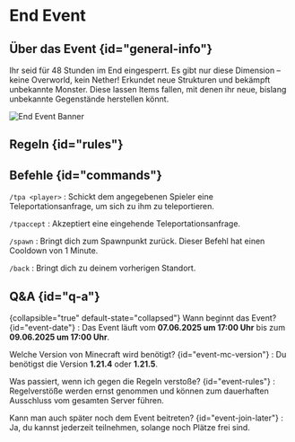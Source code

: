 <primary-label ref="event-upcoming"/>
<secondary-label ref="end-event-mc-version"/>
<secondary-label ref="end-event-date"/>

# End Event


## Über das Event {id="general-info"}

Ihr seid für 48 Stunden im End eingesperrt. Es gibt nur diese Dimension – keine Overworld, kein
Nether!
Erkundet neue Strukturen und bekämpft unbekannte Monster.
Diese lassen Items fallen, mit denen ihr
neue, bislang unbekannte Gegenstände herstellen könnt.

![End Event Banner](only-end-banner.png)

## Regeln {id="rules"}

<include from="util.md" element-id="no-rules-changed" />

## Befehle {id="commands"}

`/tpa <player>`
: Schickt dem angegebenen Spieler eine Teleportationsanfrage, um sich zu ihm zu teleportieren.

`/tpaccept`
: Akzeptiert eine eingehende Teleportationsanfrage.

`/spawn`
: Bringt dich zum Spawnpunkt zurück. Dieser Befehl hat einen Cooldown von 1 Minute.

`/back`
: Bringt dich zu deinem vorherigen Standort.

## Q&A {id="q-a"}

{collapsible="true" default-state="collapsed"}
Wann beginnt das Event? {id="event-date"}
: Das Event läuft vom **07.06.2025 um 17:00 Uhr** bis zum **09.06.2025 um 17:00 Uhr**.

Welche Version von Minecraft wird benötigt? {id="event-mc-version"}
: Du benötigst die Version **1.21.4** oder **1.21.5**.

Was passiert, wenn ich gegen die Regeln verstoße? {id="event-rules"}
: Regelverstöße werden ernst genommen und können zum dauerhaften Ausschluss vom gesamten Server
führen.

Kann man auch später noch dem Event beitreten? {id="event-join-later"}
: Ja, du kannst jederzeit teilnehmen, solange noch Plätze frei sind.
